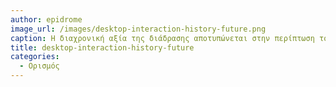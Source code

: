 ```yaml
---
author: epidrome
image_url: /images/desktop-interaction-history-future.png
caption: Η διαχρονική αξία της διάδρασης αποτυπώνεται στην περίπτωση του επιτραπέζιου υπολογιστή, ο οποίος -αν και έχει εξελιχθεί τεχνολογικά σε πολλές τάξεις μεγέθους- στον προγραμματισμό της διάδρασης έχει παραμείνει παρόμοιος, επειδή ο άνθρωπος δεν άλλαζει το ίδιο γρήγορα και εύκολα με τις μηχανές.
title: desktop-interaction-history-future
categories:
  - Ορισμός
---
```

